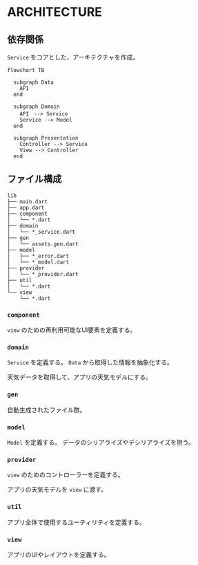 # ARCHITECTURE

## 依存関係

`Service` をコアとした、アーキテクチャを作成。

```mermaid
flowchart TB

  subgraph Data
    API
  end

  subgraph Domain
    API　--> Service
    Service --> Model
  end

  subgraph Presentation
    Controller --> Service
    View --> Controller
  end

```

## ファイル構成

```tree
lib
├── main.dart
├── app.dart
├── component
│   └── *.dart
├── domain
│   └── *_service.dart
├── gen
│   └── assets.gen.dart
├── model
│   ├── *_error.dart
│   └── *_model.dart
├── provider
│   └── *_provider.dart
├── util
│   └── *.dart
└── view
    └── *.dart
```


### `component`
`view` のための再利用可能なUI要素を定義する。

### `domain`
`Service` を定義する。
`Data` から取得した情報を抽象化する。

天気データを取得して、アプリの天気モデルにする。

### `gen`
自動生成されたファイル群。

### `model`
`Model` を定義する。
データのシリアライズやデシリアライズを担う。

### `provider`
`view` のためのコントローラーを定義する。

アプリの天気モデルを `view` に渡す。

### `util`
アプリ全体で使用するユーティリティを定義する。

### `view`
アプリのUIやレイアウトを定義する。